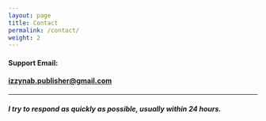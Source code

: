 ```yaml
---
layout: page
title: Contact
permalink: /contact/
weight: 2
---
```


#### Support Email:

#### izzynab.publisher@gmail.com

___

##### I try to respond as quickly as possible, usually within 24 hours.

